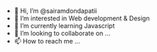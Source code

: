 - 👋 Hi, I’m @sairamdondapatii
- 👀 I’m interested in Web development & Design
- 🌱 I’m currently learning Javascript
- 💞️ I’m looking to collaborate on ...
- 📫 How to reach me ...

<!---
sairamdondapatii/sairamdondapatii is a ✨ special ✨ repository because its `README.md` (this file) appears on your GitHub profile.
You can click the Preview link to take a look at your changes.
--->

